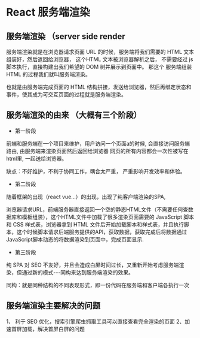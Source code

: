 # React 服务端渲染

## 服务端渲染 （server side render

服务端渲染就是在浏览器请求页面 URL 的时候，服务端将我们需要的 HTML 文本组装好，然后返回给浏览器， 这个HTML 文本被浏览器解析之后， 不需要经过 js 脚本执行，直接构建出我们希望的 DOM 树并展示到页面中。 那这个 服务端组装 HTML 的过程我们就叫服务端渲染。

也就是由服务端完成页面的 HTML 结构拼接，发送给浏览器，然后再绑定状态和事件，使其成为可交互页面的过程就是服务端渲染。


## 服务端渲染的由来 （大概有三个阶段）
- 第一阶段

前端和服务端在一个项目来维护，用户访问一个页面a的时候, 会直接访问服务端路由, 由服务端来渲染页面然后返回给浏览器
网页的所有内容都会一次性被写在html里, 一起送给浏览器。

缺点：不好维护，不利于协同工作，耦合太严重， 严重影响开发效率和体验。

- 第二阶段

随着框架的出现（react vue...）的出现，出现了纯客户端渲染的SPA,

浏览器请求URL，前端服务器直接返回一个空的静态HTML文件（不需要任何查数据库和模板组装），这个HTML文件中加载了很多渲染页面需要的 JavaScript 脚本和 CSS 样式表，浏览器拿到 HTML 文件后开始加载脚本和样式表，并且执行脚本，这个时候脚本请求后端服务提供的API，获取数据，获取完成后将数据通过JavaScript脚本动态的将数据渲染到页面中，完成页面显示.

- 第三阶段

纯 SPA 对 SEO 不友好，并且会造成白屏时间过长，又重新开始考虑服务端渲染，但通过新的模式---同构来达到服务端渲染的效果。

同构：就是同种结构的不同表现形式，即一份代码在服务端和客户端各执行一次


## 服务端渲染主要解决的问题

1、 利于 SEO 优化，搜索引擎爬虫抓取工具可以直接查看完全渲染的页面
2、加速首屏加载，解决首屏白屏的问题


